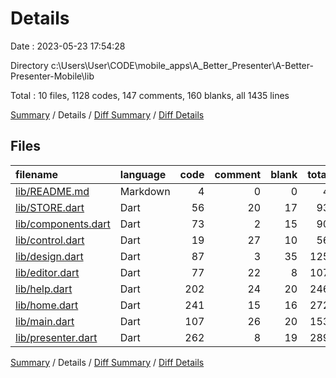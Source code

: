 # Details

Date : 2023-05-23 17:54:28

Directory c:\\Users\\User\\CODE\\mobile_apps\\A_Better_Presenter\\A-Better-Presenter-Mobile\\lib

Total : 10 files,  1128 codes, 147 comments, 160 blanks, all 1435 lines

[Summary](results.md) / Details / [Diff Summary](diff.md) / [Diff Details](diff-details.md)

## Files
| filename | language | code | comment | blank | total |
| :--- | :--- | ---: | ---: | ---: | ---: |
| [lib/README.md](/lib/README.md) | Markdown | 4 | 0 | 0 | 4 |
| [lib/STORE.dart](/lib/STORE.dart) | Dart | 56 | 20 | 17 | 93 |
| [lib/components.dart](/lib/components.dart) | Dart | 73 | 2 | 15 | 90 |
| [lib/control.dart](/lib/control.dart) | Dart | 19 | 27 | 10 | 56 |
| [lib/design.dart](/lib/design.dart) | Dart | 87 | 3 | 35 | 125 |
| [lib/editor.dart](/lib/editor.dart) | Dart | 77 | 22 | 8 | 107 |
| [lib/help.dart](/lib/help.dart) | Dart | 202 | 24 | 20 | 246 |
| [lib/home.dart](/lib/home.dart) | Dart | 241 | 15 | 16 | 272 |
| [lib/main.dart](/lib/main.dart) | Dart | 107 | 26 | 20 | 153 |
| [lib/presenter.dart](/lib/presenter.dart) | Dart | 262 | 8 | 19 | 289 |

[Summary](results.md) / Details / [Diff Summary](diff.md) / [Diff Details](diff-details.md)